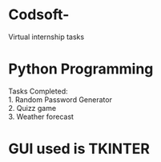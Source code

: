 # Codsoft-
Virtual internship tasks<br>

# Python Programming
Tasks Completed:<br>
    1. Random Password Generator<br>
    2. Quizz game<br>
    3. Weather forecast<br>

# GUI used is TKINTER 

